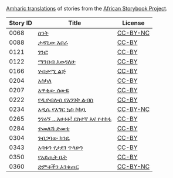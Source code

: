 [Amharic translations](http://my.africanstorybook.org/language/amharic) of stories from the [African Storybook Project](http://my.africanstorybook.org).

Story ID | Title | License
-------- | ----- | -------
0068 | [ስንት](http://africanstorybook.org/stories/ስንት) | [CC-BY-NC](https://creativecommons.org/licenses/by-nc/3.0/)
0088 | [ታዳጊው አበራ](http://africanstorybook.org/stories/ታዳጊው-አበራ) | [CC-BY](https://creativecommons.org/licenses/by/3.0/)
0121 | [ገንፎ](http://africanstorybook.org/stories/ገንፎ) | [CC-BY](https://creativecommons.org/licenses/by/3.0/)
0122 | [ማንበብ እወዳለሁ](http://africanstorybook.org/stories/ማንበብ-እወዳለሁ-0) | [CC-BY](https://creativecommons.org/licenses/by/3.0/)
0166 | [ሃብታሟ ልጅ](http://africanstorybook.org/stories/ሃብታሟ-ልጅ) | [CC-BY](https://creativecommons.org/licenses/by/3.0/)
0204 | [አስካለ](http://africanstorybook.org/stories/አስካለ) | [CC-BY](https://creativecommons.org/licenses/by/3.0/)
0207 | [አዋቂው ሰውዬ](http://africanstorybook.org/stories/አዋቂው-ሰውዬ) | [CC-BY](https://creativecommons.org/licenses/by/3.0/)
0222 | [የዲያብሎስ የአንገት ልብስ](http://africanstorybook.org/stories/የዲያብሎስ-የአንገት-ልብስ) | [CC-BY](https://creativecommons.org/licenses/by/4.0/)
0234 | [አዲሴ የእግር ኳስ ኮከቧ](http://africanstorybook.org/stories/አዲሴ-የእግር-ኳስ-ኮከቧ) | [CC-BY-NC](https://creativecommons.org/licenses/by-nc/3.0/)
0265 | [ንገሩኝ ...አሁኑኑ! ደስተኛ እና የተከፋ](http://africanstorybook.org/stories/ደስ-ያላችሁና-የከፋችሁ-አሁኑኑ-…-ንገሩኝ) | [CC-BY](https://creativecommons.org/licenses/by/3.0/)
0284 | [ተመለሽ ድመቴ](http://africanstorybook.org/stories/ተመለሽ-ድመቴ) | [CC-BY](https://creativecommons.org/licenses/by/3.0/)
0304 | [ገብጋባው ክንዴ](http://africanstorybook.org/stories/ገብጋባው-ክንዴ) | [CC-BY](https://creativecommons.org/licenses/by/4.0/)
0343 | [አባቱን የታደገ ጥላሁን](http://africanstorybook.org/stories/አባቱን-የታደገ-ጥላሁን) | [CC-BY](https://creativecommons.org/licenses/by/3.0/)
0350 | [የአይጢት ቤት](http://africanstorybook.org/stories/የአይጢት-ቤት) | [CC-BY](https://creativecommons.org/licenses/by/3.0/)
0360 | [ድምቶችን እንቁጠር](http://africanstorybook.org/stories/ድመቶችን-እንቁጠር) | [CC-BY-NC](https://creativecommons.org/licenses/by-nc/4.0/)
